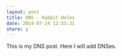 ```yaml
---
layout: post
title: DNS - Rabbit Holes
date: 2014-07-24 12:53:31
share: y
---
```


This is my DNS post. Here I will add DNSes.
